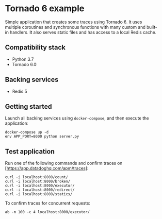 # Tornado 6 example

Simple application that creates some traces using Tornado 6. It uses multiple
coroutines and synchronous functions with many custom and built-in handlers. It
also serves static files and has access to a local Redis cache.

## Compatibility stack

* Python 3.7
* Tornado 6.0

## Backing services

* Redis 5

## Getting started

Launch all backing services using `docker-compose`, and then execute the
application:

    docker-compose up -d
    env APP_PORT=8000 python server.py

## Test application

Run one of the following commands and confirm traces on [https://app.datadoghq.com/apm/traces]:

    curl -i localhost:8000/count/
    curl -i localhost:8000/broken/
    curl -i localhost:8000/executor/
    curl -i localhost:8000/redirect/
    curl -i localhost:8000/statics/
    
To confirm traces for concurrent requests:

    ab -n 100 -c 4 localhost:8000/executor/
